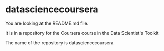 datasciencecoursera
===================
You are looking at the README.md file.

It is in a repository for the Coursera course in the Data Scientist's Toolkit

The name of the repository is datasciencecoursera.
